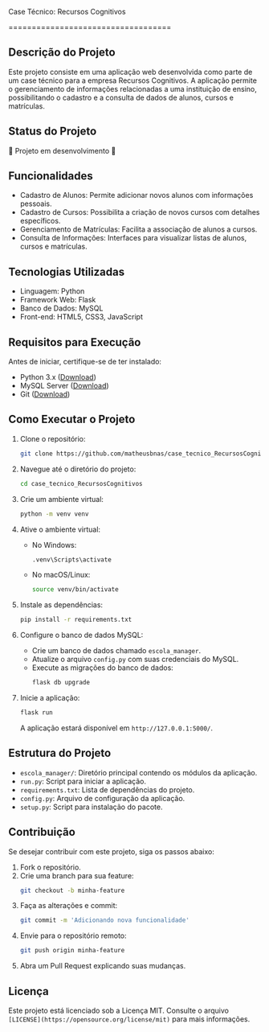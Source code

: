 Case Técnico: Recursos Cognitivos

===================================

## Descrição do Projeto

Este projeto consiste em uma aplicação web desenvolvida como parte de um case técnico para a empresa Recursos Cognitivos. A aplicação permite o gerenciamento de informações relacionadas a uma instituição de ensino, possibilitando o cadastro e a consulta de dados de alunos, cursos e matrículas.

## Status do Projeto

🚧 Projeto em desenvolvimento 🚧

## Funcionalidades

- Cadastro de Alunos: Permite adicionar novos alunos com informações pessoais.
- Cadastro de Cursos: Possibilita a criação de novos cursos com detalhes específicos.
- Gerenciamento de Matrículas: Facilita a associação de alunos a cursos.
- Consulta de Informações: Interfaces para visualizar listas de alunos, cursos e matrículas.

## Tecnologias Utilizadas

- Linguagem: Python
- Framework Web: Flask
- Banco de Dados: MySQL
- Front-end: HTML5, CSS3, JavaScript

## Requisitos para Execução

Antes de iniciar, certifique-se de ter instalado:
- Python 3.x ([Download](https://www.python.org/))
- MySQL Server ([Download](https://www.mysql.com/))
- Git ([Download](https://git-scm.com/))

## Como Executar o Projeto

1. Clone o repositório:
   ```bash
   git clone https://github.com/matheusbnas/case_tecnico_RecursosCognitivos.git
   ```

2. Navegue até o diretório do projeto:
   ```bash
   cd case_tecnico_RecursosCognitivos
   ```

3. Crie um ambiente virtual:
   ```bash
   python -m venv venv
   ```

4. Ative o ambiente virtual:
   - No Windows:
     ```bash
     .venv\Scripts\activate
     ```
   - No macOS/Linux:
     ```bash
     source venv/bin/activate
     ```

5. Instale as dependências:
   ```bash
   pip install -r requirements.txt
   ```

6. Configure o banco de dados MySQL:
   - Crie um banco de dados chamado `escola_manager`.
   - Atualize o arquivo `config.py` com suas credenciais do MySQL.
   - Execute as migrações do banco de dados:
     ```bash
     flask db upgrade
     ```

7. Inicie a aplicação:
   ```bash
   flask run
   ```

   A aplicação estará disponível em `http://127.0.0.1:5000/`.

## Estrutura do Projeto

- `escola_manager/`: Diretório principal contendo os módulos da aplicação.
- `run.py`: Script para iniciar a aplicação.
- `requirements.txt`: Lista de dependências do projeto.
- `config.py`: Arquivo de configuração da aplicação.
- `setup.py`: Script para instalação do pacote.

## Contribuição

Se desejar contribuir com este projeto, siga os passos abaixo:

1. Fork o repositório.
2. Crie uma branch para sua feature:
   ```bash
   git checkout -b minha-feature
   ```
3. Faça as alterações e commit:
   ```bash
   git commit -m 'Adicionando nova funcionalidade'
   ```
4. Envie para o repositório remoto:
   ```bash
   git push origin minha-feature
   ```
5. Abra um Pull Request explicando suas mudanças.

## Licença

Este projeto está licenciado sob a Licença MIT. Consulte o arquivo `[LICENSE](https://opensource.org/license/mit)` para mais informações.

